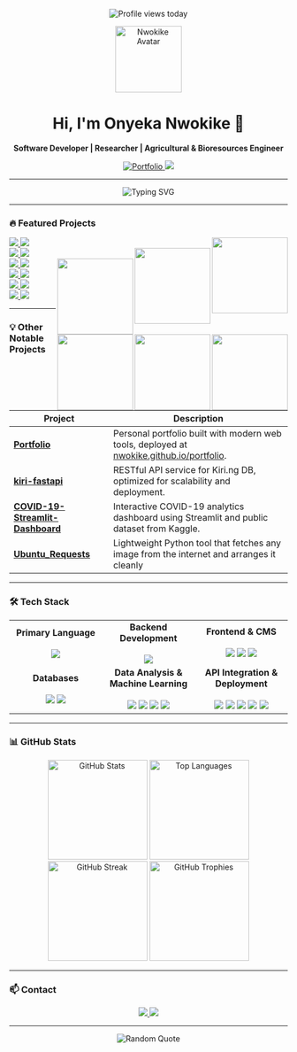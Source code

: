 <p align="center">
  <img src="https://komarev.com/ghpvc/?username=Nwokike&color=808080&style=for-the-badge" alt="Profile views today"/>
</p>

<p align="center">
  <img src="https://avatars.githubusercontent.com/u/194400238?s=400&u=043383627a2209689c2e6e2204a7d8ee0b4505e5&v=4" width="120" alt="Nwokike Avatar">
</p>

<h1 align="center">Hi, I'm Onyeka Nwokike 👋</h1>
<p align="center"><b>Software Developer | Researcher | Agricultural & Bioresources Engineer</b></p>

<p align="center">
  <a href="https://nwokike.github.io/portfolio/">
    <img src="https://img.shields.io/badge/Portfolio-0077B5?style=for-the-badge&logo=website&logoColor=white" alt="Portfolio"/>
  </a>
  <a href="mailto:nwokikeonyeka@gmail.com">
    <img src="https://img.shields.io/badge/Email-nwokikeonyeka@gmail.com-red?style=for-the-badge&logo=gmail&logoColor=white"/>
  </a>
</p>

---

<p align="center">
  <img src="https://readme-typing-svg.demolab.com?font=Fira+Code&size=22&pause=1000&center=true&vCenter=true&width=480&lines=Building+AI+Platforms;Engineering+for+Impact;Research+and+Analysis" alt="Typing SVG"/>
</p>

---

### 🔥 Featured Projects

<a href="https://kiri.ng">
  <img align="right" height="137" src="https://github-readme-stats.vercel.app/api/pin/?username=Nwokike&repo=kiri.ng&theme=buefy&border_color=808080&bg_color=ffffff"/>
</a>
<a href="https://kiri.ng">
  <img src="https://img.shields.io/badge/Live-Kiri.ng-darkgreen?style=for-the-badge"/>
</a>
<a href="https://github.com/Nwokike/kiri.ng">
  <img src="https://img.shields.io/badge/Repo-GitHub-gray?style=for-the-badge"/>
</a>

<br>

<a href="https://spaninsight.onrender.com//">
  <img align="right" height="137" src="https://github-readme-stats.vercel.app/api/pin/?username=Nwokike&repo=spaninsight&theme=buefy&border_color=808080&bg_color=ffffff"/>
</a>
<a href="https://spaninsight.onrender.com/">
  <img src="https://img.shields.io/badge/Live-SpanInsight-blue?style=for-the-badge"/>
</a>
<a href="https://github.com/Nwokike/spaninsight">
  <img src="https://img.shields.io/badge/Repo-GitHub-gray?style=for-the-badge"/>
</a>

<br>

<a href="https://zelcry.onrender.com/">
  <img align="right" height="137" src="https://github-readme-stats.vercel.app/api/pin/?username=Nwokike&repo=zelcry&theme=buefy&border_color=808080&bg_color=ffffff"/>
</a>
<a href="https://zelcry.onrender.com/">
  <img src="https://img.shields.io/badge/Live-Zelcry-ffcd00?style=for-the-badge"/>
</a>
<a href="https://github.com/Nwokike/zelcry">
  <img src="https://img.shields.io/badge/Repo-GitHub-gray?style=for-the-badge"/>
</a>

<br>

<a href="https://yieldwise-ai.onrender.com/">
  <img align="right" height="137" src="https://github-readme-stats.vercel.app/api/pin/?username=Nwokike&repo=yieldwise-ai&theme=buefy&border_color=808080&bg_color=ffffff"/>
</a>
<a href="https://yieldwise-ai.onrender.com/">
  <img src="https://img.shields.io/badge/Live-YieldWiseAI-228B22?style=for-the-badge"/>
</a>
<a href="https://github.com/Nwokike/yieldwise-ai">
  <img src="https://img.shields.io/badge/Repo-GitHub-gray?style=for-the-badge"/>
</a>

<br>

<a href="https://asase-app.onrender.com/">
  <img align="right" height="137" src="https://github-readme-stats.vercel.app/api/pin/?username=Nwokike&repo=asase&theme=buefy&border_color=808080&bg_color=ffffff"/>
</a>
<a href="https://asase-app.onrender.com/">
  <img src="https://img.shields.io/badge/Live-Asase-008080?style=for-the-badge"/>
</a>
<a href="https://github.com/Nwokike/asase">
  <img src="https://img.shields.io/badge/Repo-GitHub-gray?style=for-the-badge"/>
</a>

<br>

<a href="https://nigerian-hate-speech-analyzer.streamlit.app/">
  <img align="right" height="137" src="https://github-readme-stats.vercel.app/api/pin/?username=Nwokike&repo=nigerian-hate-speech-analyzer&theme=buefy&border_color=808080&bg_color=ffffff"/>
</a>
<a href="https://nigerian-hate-speech-analyzer.streamlit.app/">
  <img src="https://img.shields.io/badge/Live-Harmful%20Speech%20Analyzer-orange?style=for-the-badge"/>
</a>
<a href="https://github.com/Nwokike/nigerian-hate-speech-analyzer">
  <img src="https://img.shields.io/badge/Repo-GitHub-gray?style=for-the-badge"/>
</a>

<br>

---

### 💡 Other Notable Projects

| Project | Description |
|----------|--------------|
| [**Portfolio**](https://github.com/Nwokike/portfolio) | Personal portfolio built with modern web tools, deployed at [nwokike.github.io/portfolio](https://nwokike.github.io/portfolio). |
| [**kiri-fastapi**](https://github.com/Nwokike/kiri-fastapi) | RESTful API service for Kiri.ng DB, optimized for scalability and deployment. |
| [**COVID-19-Streamlit-Dashboard**](https://github.com/Nwokike/COVID-19-Streamlit-Dashboard) | Interactive COVID-19 analytics dashboard using Streamlit and public dataset from Kaggle. |
| [**Ubuntu_Requests**](https://github.com/Nwokike/Ubuntu_Requests) | Lightweight Python tool that fetches any image from the internet and arranges it cleanly |

---

### 🛠 Tech Stack

<p align="center">
  <table>
    <tr>
      <td align="center" width="33%">
        <strong>Primary Language</strong><br><br>
        <img src="https://img.shields.io/badge/Python-3776AB?logo=python&logoColor=fff&style=for-the-badge"/>
      </td>
      <td align="center" width="33%">
        <strong>Backend Development</strong><br><br>
        <img src="https://img.shields.io/badge/Django-092E20?logo=django&logoColor=fff&style=for-the-badge"/>
      </td>
      <td align="center" width="33%">
        <strong>Frontend & CMS</strong><br><br>
        <img src="https://img.shields.io/badge/HTML5-E34F26?logo=html5&logoColor=fff&style=for-the-badge"/>
        <img src="https://img.shields.io/badge/CSS3-1572B6?logo=css3&logoColor=fff&style=for-the-badge"/>
        <img src="https://img.shields.io/badge/WordPress-21759B?logo=wordpress&logoColor=fff&style=for-the-badge"/>
      </td>
    </tr>
    <tr>
      <td align="center" width="33%">
        <strong>Databases</strong><br><br>
        <img src="https://img.shields.io/badge/MySQL-4479A1?logo=mysql&logoColor=fff&style=for-the-badge"/>
        <img src="https://img.shields.io/badge/PostgreSQL-316192?logo=postgresql&logoColor=fff&style=for-the-badge"/>
      </td>
      <td align="center" width="33%">
        <strong>Data Analysis & Machine Learning</strong><br><br>
        <img src="https://img.shields.io/badge/Scikit--learn-F7931E?logo=scikitlearn&logoColor=fff&style=for-the-badge"/>
        <img src="https://img.shields.io/badge/Pandas-150458?logo=pandas&logoColor=fff&style=for-the-badge"/>
        <img src="https://img.shields.io/badge/NumPy-013243?logo=numpy&logoColor=fff&style=for-the-badge"/>
        <img src="https://img.shields.io/badge/Matplotlib-11557c?style=for-the-badge&logo=matplotlib&logoColor=white"/>
      </td>
      <td align="center" width="33%">
        <strong>API Integration & Deployment</strong><br><br>
        <img src="https://img.shields.io/badge/REST%20APIs-000?style=for-the-badge"/>
        <img src="https://img.shields.io/badge/Oracle%20Cloud-F80000?logo=oracle&logoColor=fff&style=for-the-badge"/>
        <img src="https://img.shields.io/badge/Render-46E3B7?logo=render&logoColor=fff&style=for-the-badge"/>
        <img src="https://img.shields.io/badge/Streamlit-FF4B4B?logo=streamlit&logoColor=fff&style=for-the-badge"/>
        <img src="https://img.shields.io/badge/Git-F05032?logo=git&logoColor=fff&style=for-the-badge"/>
      </td>
    </tr>
  </table>
</p>

---

### 📊 GitHub Stats

<div align="center">
  <img height="180em" src="https://github-readme-stats.vercel.app/api?username=Nwokike&show_icons=true&theme=buefy&border_color=808080&bg_color=ffffff&title_color=000000&text_color=000000" alt="GitHub Stats"/>
  <img height="180em" src="https://github-readme-stats.vercel.app/api/top-langs/?username=Nwokike&layout=compact&theme=buefy&border_color=808080&bg_color=ffffff&title_color=000000&text_color=000000" alt="Top Languages"/>
  <br/>
  <img height="180em" src="https://github-readme-streak-stats.herokuapp.com/?user=Nwokike&theme=buefy-light" alt="GitHub Streak"/>
  <img height="180em" src="https://github-profile-trophy.vercel.app/?username=Nwokike&theme=buefy&row=1&column=5&margin-w=10&margin-h=10" alt="GitHub Trophies"/>
</div>

---

### 📫 Contact

<p align="center">
  <a href="mailto:nwokikeonyeka@gmail.com">
    <img src="https://img.shields.io/badge/Email-nwokikeonyeka@gmail.com-red?style=for-the-badge&logo=gmail&logoColor=white"/>
  </a>
  <a href="https://nwokike.github.io/portfolio/">
    <img src="https://img.shields.io/badge/Portfolio-0077B5?style=for-the-badge&logo=website&logoColor=white"/>
  </a>
</p>

---

<p align="center">
  <img src="https://quotes-github-readme.vercel.app/api?type=horizontal&theme=light" alt="Random Quote"/>
</p>
